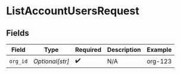 # ListAccountUsersRequest


## Fields

| Field              | Type               | Required           | Description        | Example            |
| ------------------ | ------------------ | ------------------ | ------------------ | ------------------ |
| `org_id`           | *Optional[str]*    | :heavy_check_mark: | N/A                | org-123            |